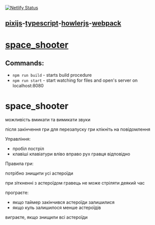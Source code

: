 [![Netlify Status](https://api.netlify.com/api/v1/badges/14e7ef42-5c90-44c8-a7ec-0b6e20c59735/deploy-status)](https://lucent-palmier-834504.netlify.app/)

## [pixijs](https://pixijs.com/)-[typescript](https://www.typescriptlang.org/)-[howlerjs](https://howlerjs.com/)-[webpack](https://webpack.js.org/)

# [space_shooter](https://lucent-palmier-834504.netlify.app/)

## Commands:

-   `npm run build` - starts build procedure
-   `npm run start` - start watching for files and open's server on localhost:8080


# space_shooter

можливість вмикати та вимикати звуки

після закінчення гри для перезапуску гри клікніть на повідомлення

Управління:

- пробіл постріл
- клавіші клавіатури вліво вправо рух гравця відповідно

Правила гри:

потрібно знищити усі астероїди

при зіткненні з астероїдом гравець не може стріляти деякий час

програєте:

- якщо таймер закінчився астероїди залишилися
- якщо куль залишилося менше астероїдів

виграєте, якщо знищили всі астероїди
